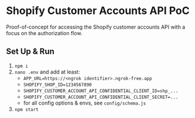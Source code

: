 # Shopify Customer Accounts API PoC

Proof-of-concept for accessing the Shopify customer accounts API with a focus on the authorization flow.

## Set Up & Run
1. `npm i`
2. `nano .env` and add at least:
   - `APP_URL=https://<ngrok identifier>.ngrok-free.app`
   - `SHOPIFY_SHOP_ID=1234567890`
   - `SHOPIFY_CUSTOMER_ACCOUNT_API_CONFIDENTIAL_CLIENT_ID=shp_...`
   - `SHOPIFY_CUSTOMER_ACCOUNT_API_CONFIDENTIAL_CLIENT_SECRET=...`
   - for all config options & envs, see `config/schema.js`
3. `npm start`

